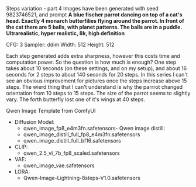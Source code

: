 Steps variation - part 4
Images have been generated with seed 9823746521, and prompt **A blue fischer parrot dancing on top of a cat's head. Exactly 4 monarch butterfilies flying around the parrot. In front of the cat there are 5 balls, with planet patterns. The balls are in a puddle. Ultrarealistic, hyper realistic, 8k, high definition**


CFG: 3
Sampler: ddim
Width: 512
Height: 512


Each step generated adds extra sharpness, however this costs time and computation power. So the question is how much is enough? One step takes about 10 seconds (on these settings, and on my setup), and about 16 seconds for 2 steps to about 140 seconds for 20 steps. In this series I can't see an obvious improvement for pictures once the steps increase above 15 steps. The wierd thing that I can't understand is why the parrrot changed orientation from 10 steps to 15 steps. The size of the parrot seems to slightly vary. The forth butterfly lost one of it's wings at 40 steps. 


Qwen Image Template from ComfyUI
- Diffusion Model: 
  - qwen_image_fp8_e4m3fn.safetensors- Qwen image distill: 
  - qwen_image_distill_full_fp8_e4m3fn.safetensors
  - qwen_image_distill_full_bf16.safetensors
- CLIP: 
  - qwen_2.5_vl_7b_fp8_scaled.safetensors
- VAE: 
  - qwen_image_vae.safetensors
- LORA: 
  - Qwen-Image-Lightning-8steps-V1.0.safetensors